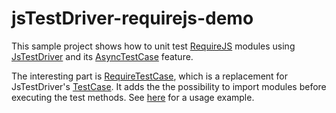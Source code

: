 jsTestDriver-requirejs-demo
===========================

This sample project shows how to unit test [RequireJS](http://requirejs.org/) modules using [JsTestDriver](http://code.google.com/p/js-test-driver/) and its [AsyncTestCase](http://code.google.com/p/js-test-driver/wiki/AsyncTestCase) feature.

The interesting part is [RequireTestCase](/hwestphal/jsTestDriver-requirejs-demo/blob/master/requireTestCase.js), which is a replacement for JsTestDriver's [TestCase](http://code.google.com/p/js-test-driver/wiki/TestCase).
It adds the the possibility to import modules before executing the test methods. See [here](/hwestphal/jsTestDriver-requirejs-demo/blob/master/project/test/greeterTest.js) for a usage example.
